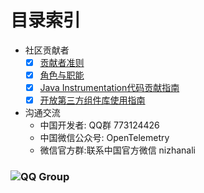 
# 目录索引
- 社区贡献者
    - [x] [贡献者准则](./CONTRIBUTING.md)
    - [x] [角色与职能](./membership.md)
    - [x] [Java Instrumentation代码贡献指南](./opentelemetryJavaInstrumentation/CONTRIBUTING.md)
    - [x] [开放第三方组件库使用指南](https://opentelemetry.io/registry/)
- 沟通交流
    - 中国开发者: QQ群 773124426 
    - 中国微信公众号: OpenTelemetry 
    - 微信官方群:联系中国官方微信 nizhanali
### ![QQ Group](../assets/qq.jpg)


